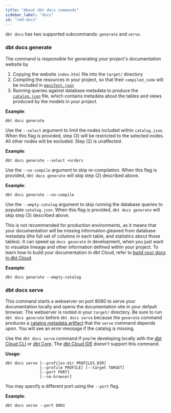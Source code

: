 ```yaml
---
title: "About dbt docs commands"
sidebar_label: "docs"
id: "cmd-docs"
---
```


`dbt docs` has two supported subcommands: `generate` and `serve`.

### dbt docs generate

The command is responsible for generating your project's documentation website by

1. Copying the website `index.html` file into the `target/` directory 
2. Compiling the resources in your project, so that their `compiled_code` will be included in [`manifest.json`](/reference/artifacts/manifest-json)
3. Running queries against database metadata to produce the [`catalog.json`](/reference/artifacts/catalog-json) file, which contains metadata about the tables and <Term id="view">views</Term> produced by the models in your project.

**Example**:
```
dbt docs generate
```

<VersionBlock firstVersion="1.7">

Use the `--select` argument to limit the nodes included within `catalog.json`. When this flag is provided, step (3) will be restricted to the selected nodes. All other nodes will be excluded. Step (2) is unaffected.

**Example**:
```shell
dbt docs generate --select +orders
```

</VersionBlock>


Use the `--no-compile` argument to skip re-compilation. When this flag is provided, `dbt docs generate` will skip step (2) described above.

**Example**:
```
dbt docs generate --no-compile
```

<VersionBlock firstVersion="1.6">

Use the `--empty-catalog` argument to skip running the database queries to populate `catalog.json`. When this flag is provided, `dbt docs generate` will skip step (3) described above.

This is not recommended for production environments, as it means that your documentation will be missing information gleaned from database metadata (the full set of columns in each table, and statistics about those tables). It can speed up `docs generate` in development, when you just want to visualize lineage and other information defined within your project. To learn how to build your documentation in dbt Cloud, refer to [build your docs in dbt Cloud](/docs/collaborate/build-and-view-your-docs#generating-documentation).

**Example**:
```
dbt docs generate --empty-catalog
```

</VersionBlock>

### dbt docs serve
This command starts a webserver on port 8080 to serve your documentation locally and opens the documentation site in your default browser. The webserver is rooted in your `target/` directory. Be sure to run `dbt docs generate` before `dbt docs serve` because the  `generate` command produces a [catalog metadata artifact](/reference/artifacts/catalog-json) that the `serve` command depends upon. You will see an error message if the catalog is missing.  

Use the `dbt docs serve` command if you're developing locally with the [dbt Cloud CLI](/docs/cloud/cloud-cli-installation) or [dbt Core](/docs/core/installation-overview). The [dbt Cloud IDE](/docs/cloud/dbt-cloud-ide/develop-in-the-cloud) doesn't support this command.

**Usage:**
```
dbt docs serve [--profiles-dir PROFILES_DIR]
               [--profile PROFILE] [--target TARGET]
               [--port PORT]
               [--no-browser]
```

You may specify a different port using the `--port` flag.

**Example**:
```
dbt docs serve --port 8001
```
